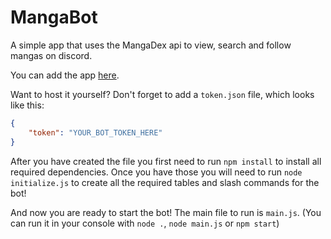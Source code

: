 # MangaBot
A simple app that uses the MangaDex api to view, search and follow mangas on discord.

You can add the app [here](https://discord.com/oauth2/authorize?client_id=1319982304872894495).

Want to host it yourself?
Don't forget to add a `token.json` file, which looks like this:
```json
{
    "token": "YOUR_BOT_TOKEN_HERE"
}
```
After you have created the file you first need to run `npm install` to install all required dependencies.
Once you have those you will need to run `node initialize.js` to create all the required tables and slash commands for the bot!

And now you are ready to start the bot! The main file to run is `main.js`. (You can run it in your console with `node .`, `node main.js` or `npm start`)